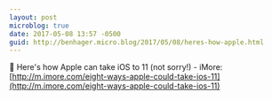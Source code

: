 ```yaml
---
layout: post
microblog: true
date: 2017-05-08 13:57 -0500
guid: http://benhager.micro.blog/2017/05/08/heres-how-apple.html
---
```

📱 Here's how Apple can take iOS to 11 (not sorry!) - iMore: [http://m.imore.com/eight-ways-apple-could-take-ios-11](http://m.imore.com/eight-ways-apple-could-take-ios-11)
